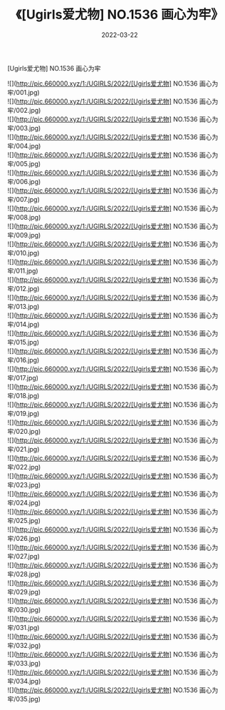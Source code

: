 ﻿---
layout: post
title:  《[Ugirls爱尤物] NO.1536 画心为牢》
date:   2022-03-22
img: http://pic.660000.xyz/1:/UGIRLS/2022/[Ugirls爱尤物] NO.1536 画心为牢/000.jpg
categories: [美女, 清纯, 唯美]
---

[Ugirls爱尤物] NO.1536 画心为牢

 ![](http://pic.660000.xyz/1:/UGIRLS/2022/[Ugirls爱尤物] NO.1536 画心为牢/001.jpg) <br>![](http://pic.660000.xyz/1:/UGIRLS/2022/[Ugirls爱尤物] NO.1536 画心为牢/002.jpg) <br>![](http://pic.660000.xyz/1:/UGIRLS/2022/[Ugirls爱尤物] NO.1536 画心为牢/003.jpg) <br>![](http://pic.660000.xyz/1:/UGIRLS/2022/[Ugirls爱尤物] NO.1536 画心为牢/004.jpg) <br>![](http://pic.660000.xyz/1:/UGIRLS/2022/[Ugirls爱尤物] NO.1536 画心为牢/005.jpg) <br>![](http://pic.660000.xyz/1:/UGIRLS/2022/[Ugirls爱尤物] NO.1536 画心为牢/006.jpg) <br>![](http://pic.660000.xyz/1:/UGIRLS/2022/[Ugirls爱尤物] NO.1536 画心为牢/007.jpg) <br>![](http://pic.660000.xyz/1:/UGIRLS/2022/[Ugirls爱尤物] NO.1536 画心为牢/008.jpg) <br>![](http://pic.660000.xyz/1:/UGIRLS/2022/[Ugirls爱尤物] NO.1536 画心为牢/009.jpg) <br>![](http://pic.660000.xyz/1:/UGIRLS/2022/[Ugirls爱尤物] NO.1536 画心为牢/010.jpg) <br>![](http://pic.660000.xyz/1:/UGIRLS/2022/[Ugirls爱尤物] NO.1536 画心为牢/011.jpg) <br>![](http://pic.660000.xyz/1:/UGIRLS/2022/[Ugirls爱尤物] NO.1536 画心为牢/012.jpg) <br>![](http://pic.660000.xyz/1:/UGIRLS/2022/[Ugirls爱尤物] NO.1536 画心为牢/013.jpg) <br>![](http://pic.660000.xyz/1:/UGIRLS/2022/[Ugirls爱尤物] NO.1536 画心为牢/014.jpg) <br>![](http://pic.660000.xyz/1:/UGIRLS/2022/[Ugirls爱尤物] NO.1536 画心为牢/015.jpg) <br>![](http://pic.660000.xyz/1:/UGIRLS/2022/[Ugirls爱尤物] NO.1536 画心为牢/016.jpg) <br>![](http://pic.660000.xyz/1:/UGIRLS/2022/[Ugirls爱尤物] NO.1536 画心为牢/017.jpg) <br>![](http://pic.660000.xyz/1:/UGIRLS/2022/[Ugirls爱尤物] NO.1536 画心为牢/018.jpg) <br>![](http://pic.660000.xyz/1:/UGIRLS/2022/[Ugirls爱尤物] NO.1536 画心为牢/019.jpg) <br>![](http://pic.660000.xyz/1:/UGIRLS/2022/[Ugirls爱尤物] NO.1536 画心为牢/020.jpg) <br>![](http://pic.660000.xyz/1:/UGIRLS/2022/[Ugirls爱尤物] NO.1536 画心为牢/021.jpg) <br>![](http://pic.660000.xyz/1:/UGIRLS/2022/[Ugirls爱尤物] NO.1536 画心为牢/022.jpg) <br>![](http://pic.660000.xyz/1:/UGIRLS/2022/[Ugirls爱尤物] NO.1536 画心为牢/023.jpg) <br>![](http://pic.660000.xyz/1:/UGIRLS/2022/[Ugirls爱尤物] NO.1536 画心为牢/024.jpg) <br>![](http://pic.660000.xyz/1:/UGIRLS/2022/[Ugirls爱尤物] NO.1536 画心为牢/025.jpg) <br>![](http://pic.660000.xyz/1:/UGIRLS/2022/[Ugirls爱尤物] NO.1536 画心为牢/026.jpg) <br>![](http://pic.660000.xyz/1:/UGIRLS/2022/[Ugirls爱尤物] NO.1536 画心为牢/027.jpg) <br>![](http://pic.660000.xyz/1:/UGIRLS/2022/[Ugirls爱尤物] NO.1536 画心为牢/028.jpg) <br>![](http://pic.660000.xyz/1:/UGIRLS/2022/[Ugirls爱尤物] NO.1536 画心为牢/029.jpg) <br>![](http://pic.660000.xyz/1:/UGIRLS/2022/[Ugirls爱尤物] NO.1536 画心为牢/030.jpg) <br>![](http://pic.660000.xyz/1:/UGIRLS/2022/[Ugirls爱尤物] NO.1536 画心为牢/031.jpg) <br>![](http://pic.660000.xyz/1:/UGIRLS/2022/[Ugirls爱尤物] NO.1536 画心为牢/032.jpg) <br>![](http://pic.660000.xyz/1:/UGIRLS/2022/[Ugirls爱尤物] NO.1536 画心为牢/033.jpg) <br>![](http://pic.660000.xyz/1:/UGIRLS/2022/[Ugirls爱尤物] NO.1536 画心为牢/034.jpg) <br>![](http://pic.660000.xyz/1:/UGIRLS/2022/[Ugirls爱尤物] NO.1536 画心为牢/035.jpg) <br>